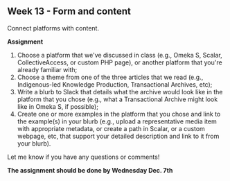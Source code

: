 ## Week 13 - Form and content

Connect platforms with content.

**Assignment**  

1. Choose a platform that we've discussed in class (e.g., Omeka S, Scalar, CollectiveAccess, or custom PHP page), or another platform that you're already familiar with;
2. Choose a theme from one of the three articles that we read (e.g., Indigenous-led Knowledge Production, Transactional Archives, etc);
3. Write a blurb to Slack that details what the archive would look like in the platform that you chose (e.g., what a Transactional Archive might look like in Omeka S, if possible);
4. Create one or more examples in the platform that you chose and link to the example(s) in your blurb (e.g., upload a representative media item with appropriate metadata, or create a path in Scalar, or a custom webpage, etc, that support your detailed description and link to it from your blurb).

Let me know if you have any questions or comments!

**The assignment should be done by Wednesday Dec. 7th**
